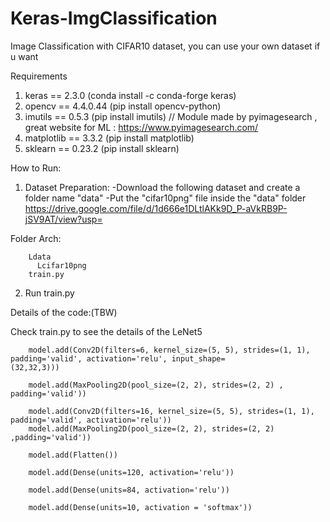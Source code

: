 # Keras-ImgClassification
Image Classification with CIFAR10 dataset, you can use your own dataset if u want

Requirements
1. keras == 2.3.0 (conda install -c conda-forge keras)
2. opencv == 4.4.0.44 (pip install opencv-python)
3. imutils == 0.5.3 (pip install imutils) // Module made by pyimagesearch , great website for ML : https://www.pyimagesearch.com/
4. matplotlib == 3.3.2 (pip install matplotlib)
5. sklearn == 0.23.2 (pip install sklearn)

How to Run:


1. Dataset Preparation:
-Download the following dataset and create a folder name "data"
-Put the "cifar10png" file inside the "data" folder
https://drive.google.com/file/d/1d666e1DLtlAKk9D_P-aVkRB9P-jSV9AT/view?usp=

Folder Arch:

        Ldata
          Lcifar10png
        train.py

2. Run train.py

Details of the code:(TBW)

Check train.py to see the details of the LeNet5

        model.add(Conv2D(filters=6, kernel_size=(5, 5), strides=(1, 1), padding='valid', activation='relu', input_shape=                        (32,32,3)))
        
        model.add(MaxPooling2D(pool_size=(2, 2), strides=(2, 2) , padding='valid'))

        model.add(Conv2D(filters=16, kernel_size=(5, 5), strides=(1, 1), padding='valid', activation='relu'))
        model.add(MaxPooling2D(pool_size=(2, 2), strides=(2, 2) ,padding='valid'))

        model.add(Flatten())

        model.add(Dense(units=120, activation='relu'))

        model.add(Dense(units=84, activation='relu'))

        model.add(Dense(units=10, activation = 'softmax'))

